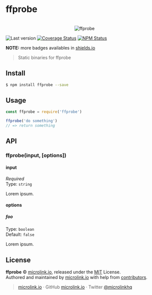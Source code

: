 # ffprobe

<p align="center">
  <br>
  <img src="https://i.imgur.com/Mh13XWB.gif" alt="ffprobe">
  <br>
</p>

![Last version](https://img.shields.io/github/tag/microlinkhq/ffprobe.svg?style=flat-square)
[![Coverage Status](https://img.shields.io/coveralls/microlinkhq/ffprobe.svg?style=flat-square)](https://coveralls.io/github/microlinkhq/ffprobe)
[![NPM Status](https://img.shields.io/npm/dm/ffprobe.svg?style=flat-square)](https://www.npmjs.org/package/ffprobe)

**NOTE:** more badges availables in [shields.io](https://shields.io/)

> Static binaries for ffprobe

## Install

```bash
$ npm install ffprobe --save
```

## Usage

```js
const ffprobe = require('ffprobe')

ffprobe('do something')
// => return something
```

## API

### ffprobe(input, [options])

#### input

*Required*<br>
Type: `string`

Lorem ipsum.

#### options

##### foo

Type: `boolean`<br>
Default: `false`

Lorem ipsum.

## License

**ffprobe** © [microlink.io](https://microlink.io), released under the [MIT](https://github.com/microlinkhq/ffprobe/blob/master/LICENSE.md) License.<br>
Authored and maintained by [microlink.io](https://microlink.io) with help from [contributors](https://github.com/microlinkhq/ffprobe/contributors).

> [microlink.io](https://microlink.io) · GitHub [microlink.io](https://github.com/microlinkhq) · Twitter [@microlinkhq](https://twitter.com/microlinkhq)
